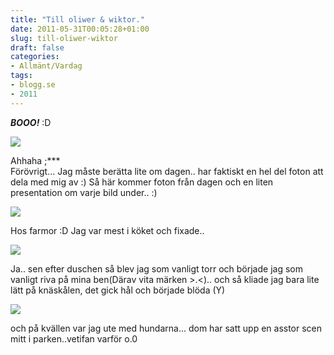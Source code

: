 ```yaml
---
title: "Till oliwer & wiktor."
date: 2011-05-31T00:05:28+01:00
slug: till-oliwer-wiktor
draft: false
categories:
- Allmänt/Vardag
tags:
- blogg.se
- 2011
---
```

_**BOOO!**_ :D  
  
![](/assets/images/blogg.se/dsc09542_150426455.jpg)  
  
  
  
Ahhaha ;\*\*\*  
Förövrigt... Jag måste berätta lite om dagen.. har faktiskt en hel del foton att dela med mig av :) Så här kommer foton från dagen och en liten presentation om varje bild under.. :)  
  
  
![](/assets/images/blogg.se/wp_000547_150428391.jpg)  
  
  
Hos farmor :D Jag var mest i köket och fixade..  
  
![](/assets/images/blogg.se/wp_000598_150428839.jpg)  
  
Ja.. sen efter duschen så blev jag som vanligt torr och började jag som vanligt riva på mina ben(Därav vita märken >.<).. och så kliade jag bara lite lätt på knäskålen, det gick hål och började blöda (Y)  
  
![](/assets/images/blogg.se/wp_000603_150428987.jpg)  
  
och på kvällen var jag ute med hundarna... dom har satt upp en asstor scen mitt i parken..vetifan varför o.0